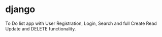 # django
 To Do list app with User Registration, Login, Search and full Create Read Update and DELETE functionality.

